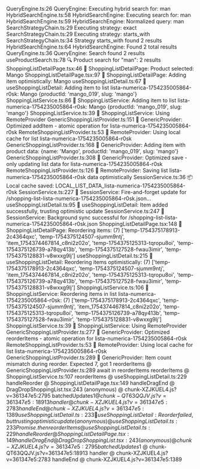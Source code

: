 QueryEngine.ts:26 QueryEngine: Executing hybrid search for: man
HybridSearchEngine.ts:58 HybridSearchEngine: Executing search for: man
HybridSearchEngine.ts:59 HybridSearchEngine: Normalized query: man
SearchStrategyChain.ts:29 Executing strategy: exact
SearchStrategyChain.ts:29 Executing strategy: starts_with
SearchStrategyChain.ts:34 Strategy starts_with found 2 results
HybridSearchEngine.ts:64 HybridSearchEngine: Found 2 total results
QueryEngine.ts:36 QueryEngine: Search found 2 results
useProductSearch.ts:78 🔍 Product search for "man": 2 results
ShoppingListDetailPage.tsx:46 🛒 ShoppingListDetailPage: Product selected: Mango
ShoppingListDetailPage.tsx:97 🛒 ShoppingListDetailPage: Adding item optimistically: Mango
useShoppingListDetail.ts:67 🛒 useShoppingListDetail: Adding item to list lista-numerica-1754235005864-r0sk: Mango {productId: 'mango_019', slug: 'mango'}
ShoppingListService.ts:86 🛒 ShoppingListService: Adding item to list lista-numerica-1754235005864-r0sk: Mango {productId: 'mango_019', slug: 'mango'}
ShoppingListService.ts:39 🛒 ShoppingListService: Using RemoteProvider
GenericShoppingListProvider.ts:151 🛒 GenericProvider: Optimized addItem - atomic operation for lista-numerica-1754235005864-r0sk
RemoteShoppingListProvider.ts:53 🛒 RemoteProvider: Using local cache for list lista-numerica-1754235005864-r0sk
GenericShoppingListProvider.ts:168 🛒 GenericProvider: Adding item with product data: {name: 'Mango', productId: 'mango_019', slug: 'mango'}
GenericShoppingListProvider.ts:308 🛒 GenericProvider: Optimized save - only updating list data for lista-numerica-1754235005864-r0sk
RemoteShoppingListProvider.ts:126 🛒 RemoteProvider: Saving list lista-numerica-1754235005864-r0sk data optimistically
SessionService.ts:36 📦 Local cache saved: LOCAL_LIST_DATA_lista-numerica-1754235005864-r0sk
SessionService.ts:227 📁 SessionService: Fire-and-forget update for /shopping-list-lista-numerica-1754235005864-r0sk.json...
useShoppingListDetail.ts:95 🛒 useShoppingListDetail: Item added successfully, trusting optimistic update
SessionService.ts:247 📁 SessionService: Background sync successful for /shopping-list-lista-numerica-1754235005864-r0sk.json
ShoppingListDetailPage.tsx:148 🛒 ShoppingListDetailPage: Reordering items: (7) ['temp-1754375178913-2c4364qxc', 'temp-1754375124507-sjumm9ntj', 'item_1754374467814_c8ni2z02o', 'temp-1754375125313-tqropu8oi', 'temp-1754375126739-a78qy413b', 'temp-1754375127528-fwau3imir', 'temp-1754375128831-v8wxxg9lj']
useShoppingListDetail.ts:215 🛒 useShoppingListDetail: Reordering items optimistically: (7) ['temp-1754375178913-2c4364qxc', 'temp-1754375124507-sjumm9ntj', 'item_1754374467814_c8ni2z02o', 'temp-1754375125313-tqropu8oi', 'temp-1754375126739-a78qy413b', 'temp-1754375127528-fwau3imir', 'temp-1754375128831-v8wxxg9lj']
ShoppingListService.ts:106 🛒 ShoppingListService: Reordering items in list lista-numerica-1754235005864-r0sk: (7) ['temp-1754375178913-2c4364qxc', 'temp-1754375124507-sjumm9ntj', 'item_1754374467814_c8ni2z02o', 'temp-1754375125313-tqropu8oi', 'temp-1754375126739-a78qy413b', 'temp-1754375127528-fwau3imir', 'temp-1754375128831-v8wxxg9lj']
ShoppingListService.ts:39 🛒 ShoppingListService: Using RemoteProvider
GenericShoppingListProvider.ts:277 🛒 GenericProvider: Optimized reorderItems - atomic operation for lista-numerica-1754235005864-r0sk
RemoteShoppingListProvider.ts:53 🛒 RemoteProvider: Using local cache for list lista-numerica-1754235005864-r0sk
GenericShoppingListProvider.ts:289 🛒 GenericProvider: Item count mismatch during reorder. Expected 7, got 1
reorderItems @ GenericShoppingListProvider.ts:289
await in reorderItems
reorderItems @ ShoppingListService.ts:107
reorderItems @ useShoppingListDetail.ts:229
handleReorder @ ShoppingListDetailPage.tsx:149
handleDragEnd @ DragDropShoppingList.tsx:243
(anonymous) @ chunk-XZJKUEL4.js?v=361347e5:2795
batchedUpdates$1 @ chunk-QT63QQJV.js?v=361347e5:18913
handler @ chunk-XZJKUEL4.js?v=361347e5:2783
handleEnd @ chunk-XZJKUEL4.js?v=361347e5:1389
useShoppingListDetail.ts:233 🛒 useShoppingListDetail: Reorder failed, but trusting optimistic update
(anonymous) @ useShoppingListDetail.ts:233
Promise.then
reorderItems @ useShoppingListDetail.ts:229
handleReorder @ ShoppingListDetailPage.tsx:149
handleDragEnd @ DragDropShoppingList.tsx:243
(anonymous) @ chunk-XZJKUEL4.js?v=361347e5:2795
batchedUpdates$1 @ chunk-QT63QQJV.js?v=361347e5:18913
handler @ chunk-XZJKUEL4.js?v=361347e5:2783
handleEnd @ chunk-XZJKUEL4.js?v=361347e5:1389
